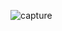 ![capture](https://user-images.githubusercontent.com/18416366/30701110-159e23e4-9f07-11e7-9e8f-503ab4985f58.PNG)